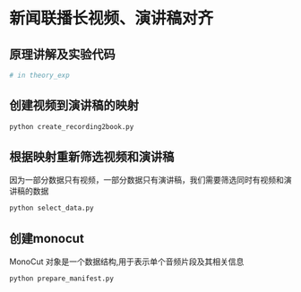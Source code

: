 # 新闻联播长视频、演讲稿对齐

## 原理讲解及实验代码
```python
# in theory_exp
```

## 创建视频到演讲稿的映射
```python
python create_recording2book.py
```

## 根据映射重新筛选视频和演讲稿
因为一部分数据只有视频，一部分数据只有演讲稿，我们需要筛选同时有视频和演讲稿的数据
```python
python select_data.py
```

## 创建monocut
MonoCut 对象是一个数据结构,用于表示单个音频片段及其相关信息
```python
python prepare_manifest.py
```

